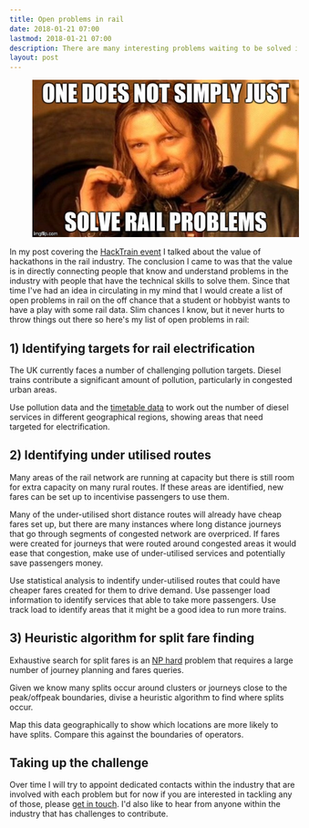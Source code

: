 ```yaml
---
title: Open problems in rail
date: 2018-01-21 07:00
lastmod: 2018-01-21 07:00
description: There are many interesting problems waiting to be solved in the rail industry but they are often hidden inside organisations such as RDG or the DfT. This post opens some of these problems up to anyone that wants to tackle them.
layout: post
---
```


<div class="pull-right" markdown="1" style="width: 468px; margin: 3px 15px 0 40px">

![rail problems](/asset/img/open-rail-problems/rail-problems.jpg)

</div>

In my post covering the [HackTrain event](/hacktrain) I talked about the value of hackathons in the rail industry. The conclusion I came to was that the value is in directly connecting people that know and understand problems in the industry with people that have the technical skills to solve them. Since that time I've had an idea in circulating in my mind that I would create a list of open problems in rail on the off chance that a student or hobbyist wants to have a play with some rail data. Slim chances I know, but it never hurts to throw things out there so here's my list of open problems in rail:

## 1) Identifying targets for rail electrification 

The UK currently faces a number of challenging pollution targets. Diesel trains contribute a significant amount of pollution, particularly in congested urban areas. 

Use pollution data and the [timetable data](http://data.atoc.org) to work out the number of diesel services in different geographical regions, showing areas that need targeted for electrification.

## 2) Identifying under utilised routes

Many areas of the rail network are running at capacity but there is still room for extra capacity on many rural routes. If these areas are identified, new fares can be set up to incentivise passengers to use them. 

Many of the under-utilised short distance routes will already have cheap fares set up, but there are many instances where long distance journeys that go through segments of congested network are overpriced. If fares were created for journeys that were routed around congested areas it would ease that congestion, make use of under-utilised services and potentially save passengers money. 

Use statistical analysis to indentify under-utilised routes that could have cheaper fares created for them to drive demand. Use passenger load information to identify services that able to take more passengers. Use track load to identify areas that it might be a good idea to run more trains. 

## 3) Heuristic algorithm for split fare finding

Exhaustive search for split fares is an [NP hard](https://en.wikipedia.org/wiki/NP-hardness) problem that requires a large number of journey planning and fares queries. 

Given we know many splits occur around clusters or journeys close to the peak/offpeak boundaries, divise a heuristic algorithm to find where splits occur.

Map this data geographically to show which locations are more likely to have splits. Compare this against the boundaries of operators.

## Taking up the challenge

Over time I will try to appoint dedicated contacts within the industry that are involved with each problem but for now if you are interested in tackling any of those, please [get in touch](mail:linusnorton+blog@gmail.com). I'd also like to hear from anyone within the industry that has challenges to contribute. 

